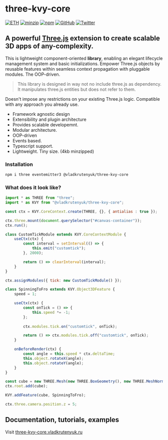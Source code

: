 
# three-kvy-core

[![ETH](https://img.shields.io/badge/Donate-ETH-black)](https://etherscan.io/address/0xF348AB28dB048CbFF18095b428ac9Da4f1A7a90e)
[![minzip](https://badgen.net/bundlephobia/minzip/@vladkrutenyuk/three-kvy-core)](https://bundlephobia.com/package/@vladkrutenyuk/three-kvy-core)
[![npm](https://img.shields.io/npm/v/@vladkrutenyuk/three-kvy-core)](https://www.npmjs.com/package/@vladkrutenyuk/three-kvy-core)
[![GitHub](https://img.shields.io/github/stars/vladkrutenyuk/three-kvy-core?style=social)](https://github.com/vladkrutenyuk/three-kvy-core)
[![Twitter](https://img.shields.io/twitter/follow/vladkrutenyuk
)](https://x.com/vladkrutenyuk)

## **A powerful [Three.js](https://threejs.org/) extension to create scalable 3D apps of any-complexity.**

This is lightweight component-oriented **library**, enabling an elegant lifecycle management system and basic initializations. Empower Three.js objects by reusable features within seamless context propagation with pluggable modules. The OOP-driven.

> This library is designed in way not no include three.js as dependency.  
> It manipulates three.js entities but does not refer to them.

Doesn't impose any restrictions on your existing Three.js logic. Compatible with any approach you already use.

- Framework agnostic design
- Extensibility and plugin architecture
- Provides scalable developemnt.
- Modular architecture.
- OOP-driven
- Events based.
- Typescript support.
- Lightweight. Tiny size. (4kb minzipped)

### Installation

```sh
npm i three eventemitter3 @vladkrutenyuk/three-kvy-core 
```

### What does it look like?

```js
import * as THREE from "three";
import * as KVY from "@vladkrutenyuk/three-kvy-core";

const ctx = KVY.CoreContext.create(THREE, {}, { antialias : true });

ctx.three.mount(document.querySelector("#canvas-container"));
ctx.run();

class CustomTickModule extends KVY.CoreContextModule {
    useCtx(ctx) {
        const interval = setInterval(() => {
            this.emit("customtick");
        }, 2000);

        return () => clearInterval(interval);
    }
}

ctx.assignModules({ tick: new CustomTickModule() });

class SpinningToFro extends KVY.Object3DFeature {
    speed = 1;

    useCtx(ctx) {
        const onTick = () => {
            this.speed *= -1;
        };
        
        ctx.modules.tick.on("customtick", onTick);

        return () => ctx.modules.tick.off("customtick", onTick);
    }

    onBeforeRender(ctx) {
        const angle = this.speed * ctx.deltaTime;
        this.object.rotateX(angle);
        this.object.rotateY(angle);
    }
}

const cube = new THREE.Mesh(new THREE.BoxGeometry(), new THREE.MeshNormalMaterial() );
ctx.root.add(cube);

KVY.addFeature(cube, SpinningToFro);

ctx.three.camera.position.z = 5;
```

## Documentation, tutorials, examples

Visit [three-kvy-core.vladkrutenyuk.ru](https://three-kvy-core.vladkrutenyuk.ru)